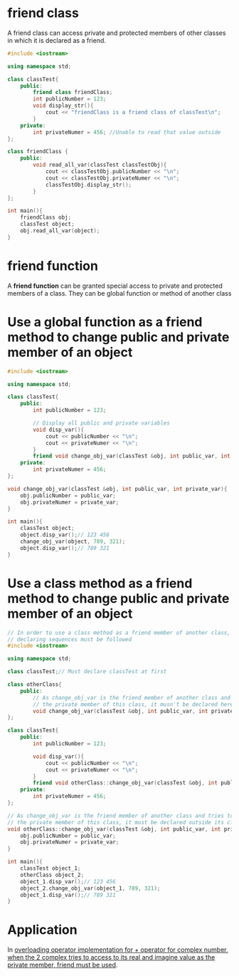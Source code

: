 # friend class
A friend class can access private and protected members of other classes in which it is declared as a friend.
```cpp
#include <iostream>

using namespace std;

class classTest{
	public:
		friend class friendClass;
		int publicNumber = 123;
		void display_str(){
			cout << "friendClass is a friend class of classTest\n";
		}
	private:
		int privateNumer = 456; //Unable to read that value outside
};

class friendClass {
	public:
		void read_all_var(classTest classTestObj){
			cout << classTestObj.publicNumber << "\n";
			cout << classTestObj.privateNumer << "\n";
			classTestObj.display_str();
		}
};

int main(){
	friendClass obj;
	classTest object;
	obj.read_all_var(object);
}
```
# friend function

A **friend function** can be granted special access to private and protected members of a class. They can be global function or method of another class

# Use a global function as a friend method to change public and private member of an object
```cpp
#include <iostream>

using namespace std;

class classTest{
	public:
		int publicNumber = 123;

		// Display all public and private variables
		void disp_var(){
			cout << publicNumber << "\n";
			cout << privateNumer << "\n";
		}
		friend void change_obj_var(classTest &obj, int public_var, int private_var);
	private:
		int privateNumer = 456;
};

void change_obj_var(classTest &obj, int public_var, int private_var){
	obj.publicNumber = public_var;
	obj.privateNumer = private_var;
}

int main(){
	classTest object;
	object.disp_var();// 123 456
	change_obj_var(object, 789, 321);
	object.disp_var();// 789 321
}
```

# Use a class method as a friend method to change public and private member of an object
```cpp
// In order to use a class method as a friend member of another class, the following
// declaring sequences must be followed 
#include <iostream>

using namespace std;

class classTest;// Must declare classTest at first

class otherClass{
	public:
		// As change_obj_var is the friend member of another class and tries to access
		// the private member of this class, it musn't be declared here
	    void change_obj_var(classTest &obj, int public_var, int private_var);
};

class classTest{
	public:
		int publicNumber = 123;

		void disp_var(){
			cout << publicNumber << "\n";
			cout << privateNumer << "\n";
		}
		friend void otherClass::change_obj_var(classTest &obj, int public_var, int private_var);
	private:
		int privateNumer = 456;
};

// As change_obj_var is the friend member of another class and tries to access
// the private member of this class, it must be declared outside its class
void otherClass::change_obj_var(classTest &obj, int public_var, int private_var){
	obj.publicNumber = public_var;
	obj.privateNumer = private_var;
}

int main(){
	classTest object_1;
	otherClass object_2;
	object_1.disp_var();// 123 456
	object_2.change_obj_var(object_1, 789, 321);
	object_1.disp_var();// 789 321
}
```
# Application
In [overloading operator implementation for + operator for complex number, when the 2 complex tries to access to its real and imagine value as the private member, friend must be used](https://github.com/TranPhucVinh/Cplusplus/blob/master/Object-oriented%20programming/Operator%20overloading.md#using-friend-method-when-the-objects-of-the-overloading-operator-function-try-to-access-to-the-private-member).
